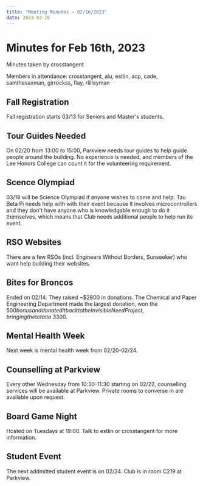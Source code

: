 ```yaml
---
title: "Meeting Minutes – 02/16/2023"
date: 2023-02-16
---
```

# Minutes for Feb 16th, 2023

Minutes taken by crosstangent

Members in attendance: crosstangent, alu, estlin, acp, cade, samthesaxman, girrockss, flay, rlilleyman

## Fall Registration

Fall registration starts 03/13 for Seniors and Master's students.

## Tour Guides Needed

On 02/20 from 13:00 to 15:00, Parkview needs tour guides to help guide people around the building. No experience is needed, and members of the Lee Honors College can count it for the volunteering requirement.

## Scence Olympiad

03/18 will be Science Olympiad if anyone wishes to come and help. Tau Beta Pi needs help with with their event because it involves microcontrollers and they don't have anyone who is knowledgable enough to do it themselves, which means that Club needs additional people to help run its event.

## RSO Websites

There are a few RSOs (incl. Engineers Without Borders, Sunseeker) who want help building their websites.

## Bites for Broncos

Ended on 02/14. They raised ~$2800 in donations. The Chemical and Paper Engineering Department made the largest donation, won the $500 bonus and donated it back to the Invisible Need Project, bringing the total to ~$3300.

## Mental Health Week

Next week is mental health week from 02/20-02/24.

## Counselling at Parkview

Every other Wednesday from 10:30-11:30 starting on 02/22, counselling services will be available at Parkview. Private rooms to converse in are available upon request.

## Board Game Night

Hosted on Tuesdays at 19:00. Talk to estlin or crosstangent for more information.

## Student Event

The next addmitted student event is on 02/24. Club is in room C219 at Parkview.
